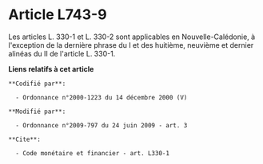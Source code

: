 # Article L743-9

Les articles L. 330-1 et L. 330-2 sont applicables en Nouvelle-Calédonie, à l'exception de la dernière phrase du I et des
huitième, neuvième et dernier alinéas du II de l'article L. 330-1.

**Liens relatifs à cet article**

	**Codifié par**:

	  - Ordonnance n°2000-1223 du 14 décembre 2000 (V)

	**Modifié par**:

	  - Ordonnance n°2009-797 du 24 juin 2009 - art. 3

	**Cite**:

	  - Code monétaire et financier - art. L330-1

